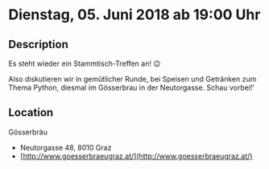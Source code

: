 # Dienstag, 05. Juni 2018 ab 19:00 Uhr

## Description

Es steht wieder ein Stammtisch-Treffen an! 😉

Also diskutieren wir in gemütlicher Runde, bei Speisen und Getränken zum Thema Python, diesmal im Gösserbrau in der Neutorgasse. Schau vorbei!'

## Location

Gösserbräu

- Neutorgasse 48, 8010 Graz
- [http://www.goesserbraeugraz.at/](http://www.goesserbraeugraz.at/)
